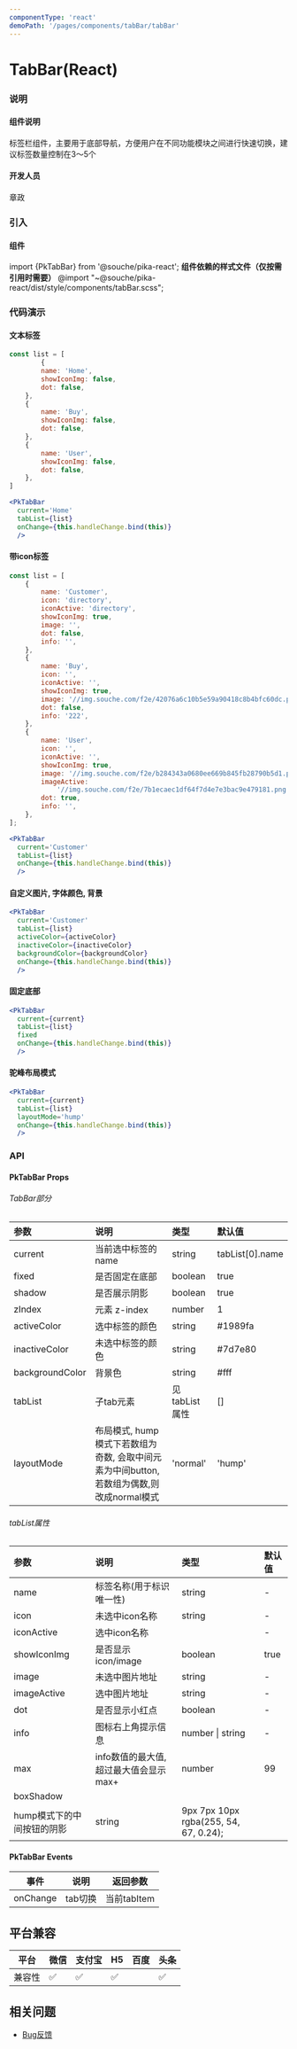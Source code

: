 ```yaml
---
componentType: 'react'
demoPath: '/pages/components/tabBar/tabBar'
---
```


# TabBar(React)

### 说明
#### 组件说明
标签栏组件，主要用于底部导航，方便用户在不同功能模块之间进行快速切换，建议标签数量控制在3～5个
#### 开发人员
章政

### 引入
#### 组件
import {PkTabBar} from '@souche/pika-react';
**组件依赖的样式文件（仅按需引用时需要）**
@import "~@souche/pika-react/dist/style/components/tabBar.scss";


### 代码演示
#### 文本标签
```jsx
const list = [
		{
        name: 'Home',
        showIconImg: false,
        dot: false,
    },
    {
        name: 'Buy',
        showIconImg: false,
        dot: false,
    },
    {
        name: 'User',
        showIconImg: false,
        dot: false,
    },
]

<PkTabBar
  current='Home'
  tabList={list}
  onChange={this.handleChange.bind(this)}
  />
```


#### 带icon标签
```jsx
const list = [
    {
        name: 'Customer',
        icon: 'directory',
        iconActive: 'directory',
        showIconImg: true,
        image: '',
        dot: false,
        info: '',
    },
    {
        name: 'Buy',
        icon: '',
        iconActive: '',
        showIconImg: true,
        image: '//img.souche.com/f2e/42076a6c10b5e59a90418c8b4bfc60dc.png',
        dot: false,
        info: '222',
    },
    {
        name: 'User',
        icon: '',
        iconActive: '',
        showIconImg: true,
        image: '//img.souche.com/f2e/b284343a0680ee669b845fb28790b5d1.png',
        imageActive:
            '//img.souche.com/f2e/7b1ecaec1df64f7d4e7e3bac9e479181.png',
        dot: true,
        info: '',
    },
];

<PkTabBar
  current='Customer'
  tabList={list}
  onChange={this.handleChange.bind(this)}
  />
```


#### 自定义图片, 字体颜色, 背景
```jsx
<PkTabBar
  current='Customer'
  tabList={list}
  activeColor={activeColor}
  inactiveColor={inactiveColor}
  backgroundColor={backgroundColor}
  onChange={this.handleChange.bind(this)}
  />
```


#### 固定底部
```jsx
<PkTabBar
  current={current}
  tabList={list}
  fixed
  onChange={this.handleChange.bind(this)}
  />
```


#### 驼峰布局模式
```jsx
<PkTabBar
  current={current}
  tabList={list}
  layoutMode='hump'
  onChange={this.handleChange.bind(this)}
  />
```


### API
#### PkTabBar Props
###### TabBar部分
| 参数 | 说明 | 类型 | 默认值 |
| :--- | :--- | :--- | :--- |
| current | 当前选中标签的name | string | tabList[0].name |
| fixed | 是否固定在底部 | boolean | true |
| shadow | 是否展示阴影 | boolean | true |
| zIndex | 元素 z-index | number | 1 |
| activeColor | 选中标签的颜色 | string | #1989fa |
| inactiveColor | 未选中标签的颜色 | string | #7d7e80 |
| backgroundColor | 背景色 | string | #fff |
| tabList | 子tab元素 | 见tabList属性 | [] |
| layoutMode | 布局模式, hump模式下若数组为奇数, 会取中间元素为中间button, 若数组为偶数,则改成normal模式 | 'normal' | 'hump' | normal |

###### tabList属性
| 参数 | 说明 | 类型 | 默认值 |
| :--- | :--- | :--- | :--- |
| name | 标签名称(用于标识唯一性) | string | - |
| icon | 未选中icon名称 | string | - |
| iconActive | 选中icon名称 |  | - |
| showIconImg | 是否显示icon/image | boolean | true |
| image | 未选中图片地址 | string | - |
| imageActive | 选中图片地址 | string | - |
| dot | 是否显示小红点 | boolean | - |
| info | 图标右上角提示信息 | number &#124; string | - |
| max | info数值的最大值,超过最大值会显示max+ | number | 99 |
| boxShadow
 | hump模式下的中间按钮的阴影 | string | 9px 7px 10px rgba(255, 54, 67, 0.24); |

#### PkTabBar Events
| 事件 | 说明 | 返回参数 |
| --- | --- | --- |
| onChange | tab切换 | 当前tabItem |


## 平台兼容

| 平台   | 微信 | 支付宝 | H5  | 百度 | 头条 |
| ------ | ---- | ------ | --- | ---- | ---- |
| 兼容性 | ✅    | ✅      | ✅   |      | ✅    |


## 相关问题

- [Bug反馈](https://git.souche-inc.com/souhce-Taro/pika-ui/issues/new)


